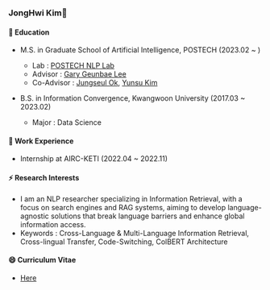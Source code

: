 ### JongHwi Kim👋

#### 🌱 Education

- M.S. in Graduate School of Artificial Intelligence, POSTECH (2023.02 ~ )
  - Lab : [POSTECH NLP Lab](https://sites.google.com/view/nlppostech)
  - Advisor : [Gary Geunbae Lee](https://sites.google.com/view/gary-geunbae-lee/)
  - Co-Advisor : [Jungseul Ok](https://sites.google.com/view/jungseulok), [Yunsu Kim](https://www.yunsukim.me/)
    
- B.S. in Information Convergence, Kwangwoon University (2017.03 ~ 2023.02)
  - Major : Data Science

#### 🔭 Work Experience

- Internship at AIRC-KETI (2022.04 ~ 2022.11)

#### ⚡ Research Interests
- I am an NLP researcher specializing in Information Retrieval, with a focus on search engines and RAG systems, aiming to develop language-agnostic solutions that break language barriers and enhance global information access.
- Keywords : Cross-Language \& Multi-Language Information Retrieval, Cross-lingual Transfer, Code-Switching, ColBERT Architecture

#### 😄 Curriculum Vitae
- [Here](https://github.com/jonghwi-kim/CV/blob/main/Hwi_s_CV.pdf)





<!--
![Hwi's github stats](https://github-readme-stats.vercel.app/api?username=jonghwi-kim&show_icons=true)


**jonghwi-kim/jonghwi-kim** is a ✨ _special_ ✨ repository because its `README.md` (this file) appears on your GitHub profile.






[![Hwi's github stats](https://github-readme-stats.vercel.app/api/top-langs/?username=jonghwi-kim&show_icons=true&hide_border=true&title_color=004386&icon_color=004386&layout=compact)](https://github.com/jonghwi-kim)


Here are some ideas to get you started:


![Hwi's github stats](https://github-readme-stats.vercel.app/api?username=jonghwi-kim&show_icons=true)
[![Hwi's github stats](https://github-readme-stats.vercel.app/api/top-langs/?username=jonghwi-kim&show_icons=true&hide_border=true&title_color=004386&icon_color=004386&layout=compact)](https://github.com/jonghwi-kim)

- 🌱 I’m currently learning NLP, DL, ...
- 👯 I’m looking to collaborate on ...
- 🤔 I’m looking for help with ...
- 💬 Ask me about ...
- 📫 How to reach me: ...
- 😄 Pronouns: ...
- ⚡ Fun fact: ...
-->
